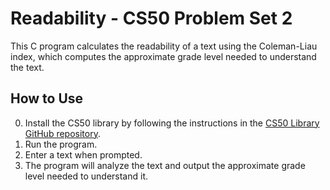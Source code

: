 # Readability - CS50 Problem Set 2

This C program calculates the readability of a text using the Coleman-Liau index, which computes the approximate grade level needed to understand the text.

## How to Use

0. Install the CS50 library by following the instructions in the [CS50 Library GitHub repository](https://github.com/cs50/libcs50).
1. Run the program.
2. Enter a text when prompted.
3. The program will analyze the text and output the approximate grade level needed to understand it.
